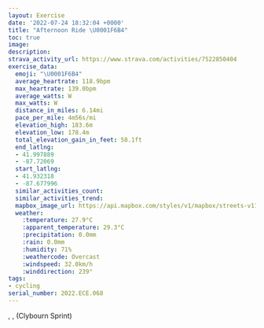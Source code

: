 ```yaml
---
layout: Exercise
date: '2022-07-24 18:32:04 +0000'
title: "Afternoon Ride \U0001F6B4"
toc: true
image:
description:
strava_activity_url: https://www.strava.com/activities/7522850404
exercise_data:
  emoji: "\U0001F6B4"
  average_heartrate: 118.9bpm
  max_heartrate: 139.0bpm
  average_watts: W
  max_watts: W
  distance_in_miles: 6.14mi
  pace_per_mile: 4m56s/mi
  elevation_high: 183.6m
  elevation_low: 178.4m
  total_elevation_gain_in_feet: 58.1ft
  end_latlng:
  - 41.997889
  - -87.72069
  start_latlng:
  - 41.932318
  - -87.677996
  similar_activities_count:
  similar_activities_trend:
  mapbox_image_url: https://api.mapbox.com/styles/v1/mapbox/streets-v11/static/path-5+787af2-1.0(%7D%7B%7C~FnrcvOqA%7CBMXCN%7B%40tAeAvAQJiBpCQPu%40rAgAzAa%40r%40e%40p%40qBlD_AtA%5Bn%40eEzFcBzCq%40fAoDpFc%40j%40s%40dAe%40%7C%40Sh%40EdA%40%60AD%5CBlABhDC%7C%40MFe%40Da%40CKOqAFu%40COD%40HCj%40%40vDCL%3F%7CCId%40MTQPKD%5BBuC%40o%40Du%40J%5DReA~%40sAx%40YVy%40Rc%40DeA%3FGBEJu%40DyGFGFDnAAvA%3FXFd%40%40VAXEFg%40LuBRyATSE%7BAb%40q%40NgALy%40%40SB_%40XEHSRe%40dAGFUFe%40H%7BANi%40Ca%40GyC%7DAiA_%40qAo%40%7D%40KYIQQMa%40S%5BYWUAm%40c%40s%40y%40_%40q%40UFSQICiAGmAEOF%5DTc%40j%40MJG%3Fw%40a%40UGYA%7D%40Bk%40H%7DAJsABqA%3FsAK_%40%3Fa%40DeAj%40g%40~%40GFEXF%5EAlAGr%40Ib%40Qp%40%5Bl%40WZ%5BVULQFa%40Gq%40Yq%40g%40SWQKIAs%40Ck%40VM%40aA%40aADO%3FOEM%40%7D%40BWDs%40T%3FLo%40f%40sAzASLaAbAk%40~%40UV_C%7CBGJ%7B%40z%40c%40j%40a%40ZOXUPi%40h%40AN%5BRc%40h%40_%40%5CSPs%40b%40%7B%40v%40W%40wBzBYEs%40t%40OH%5DBe%40h%40FAK_%40Cy%40UI%40g%40AKY%5BYBIfAYEIEWFi%40V_%40z%40k%40Ro%40%5CWp%40a%40VQb%40UXw%40%60%40iATe%40Dg%40GQ%3FcAVAKAgECOEE_%40Zq%40XEr%40%7B%40BwAOs%40Eq%40Fg%40J_%40%5CqBZk%40Nq%40%60%40e%40%60%40g%40Ve%40FkAHc%40AS%40y%40NQEwEhAkBLKBc%40V%5BKsAn%40aCr%40u%40PqAB%7D%40HkAT%5BAIKGq%40IYMWIGI%40%5DL%5D%5CQJKUSBaARa%40XMPG%5EAZD%60%40CTWh%40WXu%40%40i%40LK%5De%40Te%40JsAb%40mAVeBZu%40R_A%60%40WF%7DABUUoBDk%40Dc%40%5DqAh%40YP%5DYc%40X%5D%5Es%40%60Am%40M%5D%5Cu%40b%40KUe%40NWf%40e%40p%40OLg%40RyAF%5DF%40Vo%40Lw%40HwEFS%40QHU%5CKFQh%40_%40zAINWLNh%40NSd%40_%40N%3FTI%5EE%7C%40%40F%40DFq%40p%40a%40n%40Kb%40Wp%40AJc%40%60Ak%40zAsAtB%7D%40%7CAWDq%40~AWt%40g%40jA_EtHc%40%7C%40EP_A%60Bq%40tAy%40tAu%40xAINI%3FYp%40QXCPBnCEDBl%40C%60%40I%5CKRQXI%40Ub%40%5Bd%40CHHN),pin-s-s+e5b22e(-87.678,41.93231),pin-s-f+89ae00(-87.72068999999993,41.99788000000006)/auto/800x800?access_token=pk.eyJ1Ijoiam9zaGJlY2ttYW4iLCJhIjoiY205eWR2aDd1MWZ6djJrbXc4a3M0bWZleiJ9.XiG9OWkNcZk2QzjJbxLB4A
  weather:
    :temperature: 27.9°C
    :apparent_temperature: 29.3°C
    :precipitation: 0.0mm
    :rain: 0.0mm
    :humidity: 71%
    :weathercode: Overcast
    :windspeed: 32.0km/h
    :winddirection: 239°
tags:
- cycling
serial_number: 2022.ECE.068
---
```

, ,  (Clybourn Sprint)
